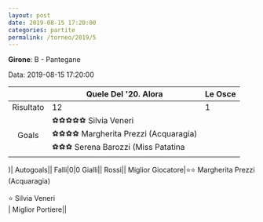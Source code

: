 ```yaml
---
layout: post
date: 2019-08-15 17:20:00
categories: partite
permalink: /torneo/2019/5
---
```

**Girone**: B - Pantegane

Data: 2019-08-15 17:20:00

| | Quele Del '20. Alora | Le Osce |
|:-----:|-----|-----|
Risultato|12|1
Goals|⚽⚽⚽⚽⚽ Silvia Veneri<br/>⚽⚽⚽⚽ Margherita Prezzi (Acquaragia)<br/>⚽⚽⚽ Serena Barozzi (Miss Patatina
)|
Autogoals||
Falli|0|0
Gialli||
Rossi||
Miglior Giocatore|⭐⭐ Margherita Prezzi (Acquaragia)<br/><br/>⭐ Silvia Veneri<br/>|
Miglior Portiere||
